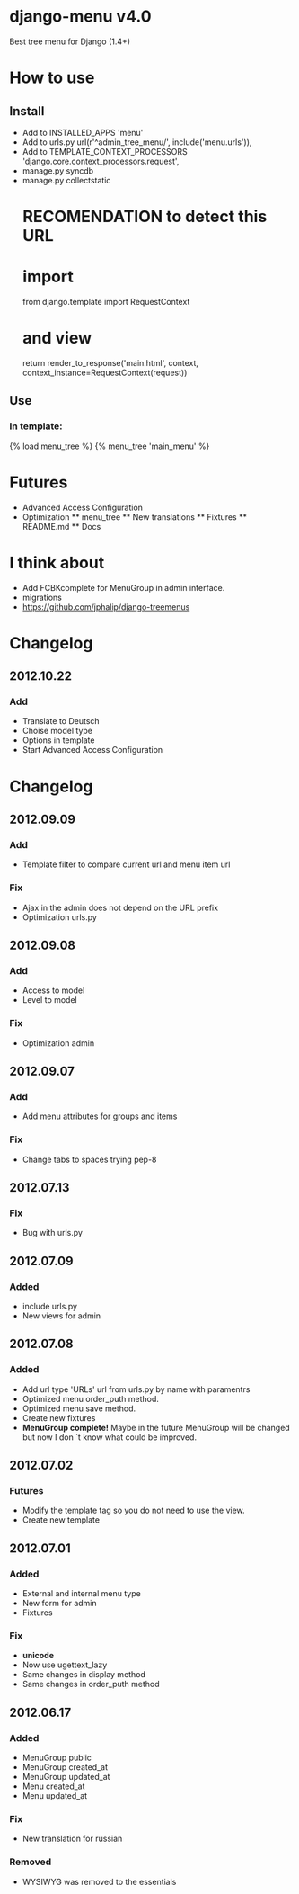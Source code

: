 # django-menu v4.0
Best tree menu for Django (1.4+)

# How to use
## Install
* Add to INSTALLED_APPS 'menu'
* Add to urls.py  url(r'^admin_tree_menu/', include('menu.urls')),
* Add to TEMPLATE_CONTEXT_PROCESSORS 'django.core.context_processors.request',
* manage.py syncdb
* manage.py collectstatic
	# RECOMENDATION to detect this URL
	# import
	from django.template import RequestContext
	# and view 
	return render_to_response('main.html', context, context_instance=RequestContext(request))

## Use
### In template:
{% load menu_tree %}
{% menu_tree 'main_menu' %}

# Futures
* Advanced Access Configuration
* Optimization
** menu_tree
** New translations
** Fixtures
** README.md
** Docs

# I think about
* Add FCBKcomplete for MenuGroup in admin interface.
* migrations
* https://github.com/jphalip/django-treemenus
<!-- 
	https://github.com/rossp/django-menu
	def save(self, force_insert=False, force_update=False):
		"""
		Re-order all items from 10 upwards, at intervals of 10.
		This makes it easy to insert new items in the middle of 
		existing items without having to manually shuffle 
		them all around.
		"""
		super(Menu, self).save(force_insert, force_update)
			
		current = 10
		for item in MenuItem.objects.filter(menu=self).order_by('order'):
			item.order = current
			item.save()
			current += 10
	 (Also see templatetags / menubuilder.py)
 -->

# Changelog
## 2012.10.22
### Add
* Translate to Deutsch
* Choise model type
* Options in template
* Start Advanced Access Configuration

# Changelog
## 2012.09.09
### Add
* Template filter to compare current url and menu item url
### Fix
* Ajax in the admin does not depend on the URL prefix
* Optimization urls.py

## 2012.09.08
### Add
* Access to model
* Level to model
### Fix
* Optimization admin

## 2012.09.07
### Add
* Add menu attributes for groups and items
### Fix
* Change tabs to spaces trying pep-8

## 2012.07.13
### Fix
* Bug with urls.py

## 2012.07.09
### Added
* include urls.py
* New views for admin

## 2012.07.08
### Added
* Add url type 'URLs' url from urls.py by name with paramentrs
* Optimized menu order_puth method.
* Optimized menu save method.
* Create new fixtures
* __MenuGroup complete!__ Maybe in the future MenuGroup will be changed but now I don `t know what could be improved.

## 2012.07.02
### Futures
* Modify the template tag so you do not need to use the view.
* Create new template


## 2012.07.01
### Added
* External and internal menu type
* New form for admin
* Fixtures

### Fix
* __unicode__
* Now use ugettext_lazy
* Same changes in display method
* Same changes in order_puth method

## 2012.06.17
### Added
* MenuGroup public
* MenuGroup created_at
* MenuGroup updated_at
* Menu created_at
* Menu updated_at

### Fix
* New translation for russian

### Removed
* WYSIWYG was removed to the essentials
